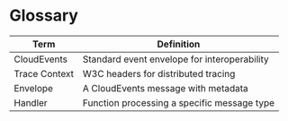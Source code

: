 # Glossary

| Term | Definition |
| --- | --- |
| CloudEvents | Standard event envelope for interoperability |
| Trace Context | W3C headers for distributed tracing |
| Envelope | A CloudEvents message with metadata |
| Handler | Function processing a specific message type |

